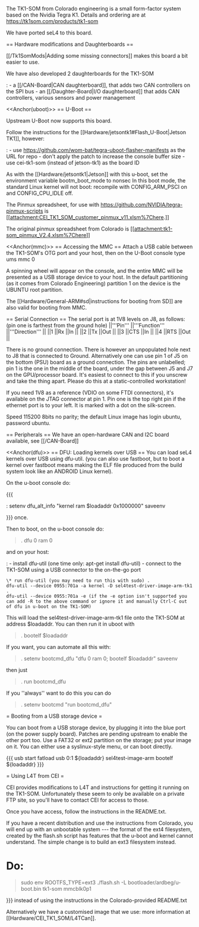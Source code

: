 The TK1-SOM from Colorado engineering is a small form-factor system
based on the Nvidia Tegra K1. Details and ordering are at
<https://tk1som.com/products/tk1-som>

We have ported seL4 to this board.

== Hardware modifications and Daughterboards ==

\[\[/Tk1SomMods|Adding some missing connectors\]\] makes this board a
bit easier to use.

We have also developed 2 daughterboards for the TK1-SOM

:   -   a \[\[/CAN-Board|CAN daughterboard\]\], that adds two CAN
        controllers on the SPI bus
    -   an \[\[/Daughter-Board|I/O daughterboard\]\] that adds CAN
        controllers, various sensors and power management

&lt;&lt;Anchor(uboot)&gt;&gt; == U-Boot ==

Upstream U-Boot now supports this board.

Follow the instructions for the \[\[Hardware/jetsontk1\#Flash\_U-Boot|Jetson TK1\]\], however:

:   -   use <https://github.com/wom-bat/tegra-uboot-flasher-manifests>
        as the URL for repo
    -   don't apply the patch to increase the console buffer size
    -   use cei-tk1-som (instead of jetson-tk1) as the board ID

As with the \[\[Hardware/jetsontk1|Jetson\]\] with this u-boot, set the
environment variable bootm\_boot\_mode to nonsec In this boot mode, the
standard Linux kernel will not boot: recompile with CONFIG\_ARM\_PSCI on
and CONFIG\_CPU\_IDLE off.

The Pinmux spreadsheet, for use with
<https://github.com/NVIDIA/tegra-pinmux-scripts> is
\[\[<attachment:CEI_TK1_SOM_customer_pinmux_v11.xlsm%7Chere>.\]\]

The original pinmux spreadsheet from Colorado is
\[\[<attachment:tk1-som_pinmux_V2.4.xlsm%7Chere>\]\]

&lt;&lt;Anchor(mmc)&gt;&gt; == Accessing the MMC == Attach a USB cable
between the TK1-SOM's OTG port and your host, then on the U-Boot console
type ums mmc 0

A spinning wheel will appear on the console, and the entire MMC will be
presented as a USB storage device to your host. In the default
partitioning (as it comes from Colorado Engineering) partition 1 on the
device is the UBUNTU root partition.

The \[\[Hardware/General-ARM\#sd|instructions for booting from SD\]\]
are also valid for booting from MMC.

== Serial Connection == The serial port is at 1V8 levels on J8, as
follows: (pin one is farthest from the ground hole) ||'''Pin'''
||'''Function''' ||'''Direction''' || ||1 ||Rx ||In || ||2 ||Tx ||Out ||
||3 ||CTS ||In || ||4 ||RTS ||Out ||

There is no ground connection. There is however an unpopulated hole next
to J8 that is connected to Ground. Alternatively one can use pin 1 of J5
on the bottom (PSU) board as a ground connection. The pins are
unlabelled; pin 1 is the one in the middle of the board, under the gap
between J5 and J7 on the GPU/processor board. It's easiest to connect to
this if you unscrew and take the thing apart. Please do this at a
static-controlled workstation!

If you need 1V8 as a reference (VDIO on some FTDI connectors), it's
available on the JTAG connector at pin 1. Pin one is the top right pin
if the ethernet port is to your left. It is marked with a dot on the
silk-screen.

Speed 115200 8bits no parity; the default Linux image has login ubuntu,
password ubuntu.

== Peripherals == We have an open-hardware CAN and I2C board available,
see \[\[/CAN-Board\]\]

&lt;&lt;Anchor(dfu)&gt;&gt; == DFU: Loading kernels over USB == You can
load seL4 kernels over USB using dfu-util. (you can also use fastboot,
but to boot a kernel over fastboot means making the ELF file produced
from the build system look like an ANDROID Linux kernel).

On the u-boot console do:

{{{

:   setenv dfu\_alt\_info "kernel ram \$loadaddr 0x1000000" saveenv

}}} once.

Then to boot, on the u-boot console do:

> . dfu 0 ram 0

and on your host:

:   -   install dfu-util (one time only: apt-get install dfu-util)
    -   connect to the TK1-SOM using a USB connector to the on-the-go
        port

    \* run dfu-util (you may need to run this with sudo) .
    dfu-util --device 0955:701a -a kernel -D sel4test-driver-image-arm-tk1 .
    dfu-util --device 0955:701a -e (if the -e option isn't supported you
    can add -R to the above command or ignore it and manually Ctrl-C out
    of dfu in u-boot on the TK1-SOM)

This will load the sel4test-driver-image-arm-tk1 file onto the TK1-SOM
at address \$loadaddr. You can then run it in uboot with

> . bootelf \$loadaddr

If you want, you can automate all this with:

> . setenv bootcmd\_dfu "dfu 0 ram 0; bootelf \$loadaddr" saveenv

then just

> . run bootcmd\_dfu

If you ''always'' want to do this you can do

> . setenv bootcmd "run bootcmd\_dfu"

= Booting from a USB storage device =

You can boot from a USB storage device, by plugging it into the blue
port (on the power supply board). Patches are pending upstream to enable
the other port too. Use a FAT32 or ext2 partition on the storage; put
your image on it. You can either use a syslinux-style menu, or can boot
directly.

{{{ usb start fatload usb 0:1 \${loadaddr} sel4test-image-arm bootelf
\${loadaddr} }}}

= Using L4T from CEI =

CEI provides modifications to L4T and instructions for getting it
running on the TK1-SOM. Unfortunately these seem to only be available on
a private FTP site, so you'll have to contact CEI for access to those.

Once you have access, follow the instructions in the README.txt.

If you have a recent distribution and use the instructions from
Colorado, you will end up with an unbootable system --- the format of
the ext4 filesystem, created by the flash.sh script has features that
the u-boot and kernel cannot understand. The simple change is to build
an ext3 filesystem instead.

Do:
===

> sudo env ROOTFS\_TYPE=ext3 ./flash.sh -L bootloader/ardbeg/u-boot.bin
> tk1-som mmcblk0p1

}}} instead of using the instructions in the Colorado-provided
README.txt

Alternatively we have a customised image that we use: more information
at \[\[Hardware/CEI\_TK1\_SOM/L4TCan\]\].
